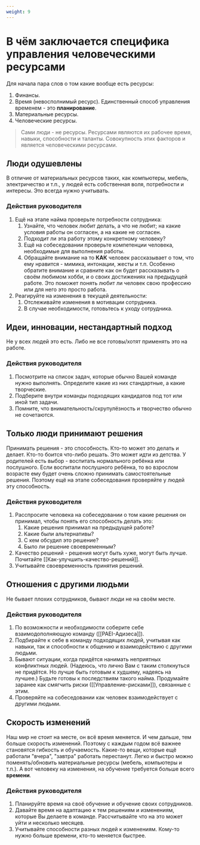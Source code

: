 ```yaml
---
weight: 9
---
```

# В чём заключается специфика управления человеческими ресурсами

Для начала пара слов о том какие вообще есть ресурсы:

1. Финансы.
2. Время (невосполнимый ресурс). Единственный способ управления временем - это **планирование**.
3. Материальные ресурсы.
4. Человеческие ресурсы.

> Сами люди - не ресурсы. Ресурсами являются их рабочее время, навыки, способности и таланты. Совокупность этих факторов и является человеческими ресурсами.

## Люди одушевлены

В отличие от материальных ресурсов таких, как компьютеры, мебель, электричество и т.п., у людей есть собственная воля, потребности и интересы. Это всегда нужно учитывать.

### Действия руководителя

1. Ещё на этапе найма проверьте потребности сотрудника:
    1. Узнайте, что человек любит делать, а что не любит; на какие условия работы он согласен, а на какие не согласен.
    2. Подходит ли эта работу этому конкретному человеку?
    3. Ещё на собеседовании проверьте компетенции человека, необходимые для выполнения работы.
    4. Обращайте внимание на то **КАК** человек рассказывает о том, что ему нравится - мимика, интонации, жесты и т.п. Особенно обратите внимание и сравните как он будет рассказывать о своём любимом хобби, и о своих достижениях на предыдущей работе. Это поможет понять любит ли человек свою профессию или для него это просто работа.
2. Реагируйте на изменения в текущей деятельности:
    1. Отслеживайте изменения в мотивации сотрудника.
    2. В случае необходимости, готовьтесь к уходу сотрудника.

## Идеи, инновации, нестандартный подход

Не у всех людей это есть. Либо не все готовы/хотят применять это на работе.

### Действия руководителя

1. Посмотрите на список задач, которые обычно Вашей команде нужно выполнять. Определите какие из них стандартные, а какие творческие.
2. Подберите внутри команды подходящих кандидатов под тот или иной тип задачи.
3. Помните, что внимательность/скрупулёзность и творчество обычно не сочетаются.

## Только люди принимают решения

Принимать решения - это способность. Кто-то может это делать и делает. Кто-то боится что-либо решать. Это может идти из детства. У родителей есть выбор - воспитать нормального ребёнка или послушного. Если воспитали послушного ребёнка, то во взрослом возрасте ему будет очень сложно принимать самостоятельные решения. Поэтому ещё на этапе собеседования проверяйте у людей эту способность.

### Действия руководителя

1. Расспросите человека на собеседовании о том какие решения он принимал, чтобы понять его способность делать это:
    1. Какие решения принимал на предыдущей работе?
    2. Какие были альтернативы?
    3. С кем обсудил это решение?
    4. Было ли решение своевременным?
2. Качество решений - решения могут быть хуже, могут быть лучше. Почитайте [[Как-улучшить-качество-решений]].
3. Учитывайте своевременность принятия решений.

## Отношения с другими людьми

Не бывает плохих сотрудников, бывают люди не на своём месте.

### Действия руководителя

1. По возможности и необходимости соберите себе взаимодополняющую команду ([[PAEI-Адизеса]]).
2. Подбирайте к себе в команду подходящих людей, учитывая как навыки, так и способности к общению и взаимодействию с другими людьми.
3. Бывают ситуации, когда придётся нанимать неприятных конфликтных людей. (Надеюсь, что лично Вам с таким столкнуться не придётся. Но лучше быть готовым к худшему, надеясь на лучшее.) Будьте готовы к последствиям такого найма. Продумайте заранее как смягчить риски ([[Управление-рисками]]), связанные с этим.
4. Проверяйте на собеседовании как человек взаимодействует с другими людьми.

## Скорость изменений

Наш мир не стоит на месте, он всё время меняется. И чем дальше, тем больше скорость изменений. Поэтому с каждым годом всё важнее становятся гибкость и обучаемость. Какие-то вещи, которые ещё работали "вчера", "завтра" работать перестанут. Легко и быстро можно поменять/обновить материальные ресурсы (мебель, компьютеры и т.п.). А вот человеку на изменения, на обучение требуется больше всего **времени**.

### Действия руководителя

1. Планируйте время на своё обучение и обучение своих сотрудников.
2. Давайте время на адаптацию к тем решениям и изменениям, которые Вы делаете в команде. Рассчитывайте что на это может уйти и несколько месяцев.
3. Учитывайте способности разных людей к изменениям. Кому-то нужно больше времени, кто-то меняется быстрее.